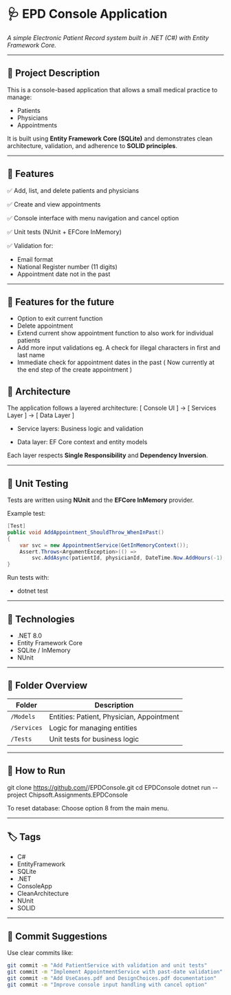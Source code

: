 # 🩺 EPD Console Application  
*A simple Electronic Patient Record system built in .NET (C#) with Entity Framework Core.*

---

## 📖 Project Description
This is a console-based application that allows a small medical practice to manage:
- Patients  
- Physicians  
- Appointments  

It is built using **Entity Framework Core (SQLite)** and demonstrates clean architecture, validation, and adherence to **SOLID principles**.

---

## 🧩 Features
✅ Add, list, and delete patients and physicians  

✅ Create and view appointments  

✅ Console interface with menu navigation and cancel option

✅ Unit tests (NUnit + EFCore InMemory)

✅ Validation for:
- Email format
- National Register number (11 digits)
- Appointment date not in the past  

---

## 🧩 Features for the future
- Option to exit current function
- Delete appointment
- Extend current show appointment function to also work for individual patients
- Add more input validations eg. A check for illegal characters in first and last name
- Immediate check for appointment dates in the past ( Now currently at the end step of the create appointment )

## 🧱 Architecture
The application follows a layered architecture:
[ Console UI ] → [ Services Layer ] → [ Data Layer ]

 -  Service layers: Business logic and validation

 - Data layer: EF Core context and entity models


Each layer respects **Single Responsibility** and **Dependency Inversion**.

---

## 🧪 Unit Testing
Tests are written using **NUnit** and the **EFCore InMemory** provider.

Example test:
```csharp
[Test]
public void AddAppointment_ShouldThrow_WhenInPast()
{
    var svc = new AppointmentService(GetInMemoryContext());
    Assert.Throws<ArgumentException>(() =>
        svc.AddAsync(patientId, physicianId, DateTime.Now.AddHours(-1), DateTime.Now));
}
```

Run tests with:
- dotnet test

---

## 🧰 Technologies
- .NET 8.0        
- Entity Framework Core
- SQLite / InMemory
- NUnit

---

##  📂 Folder Overview

| Folder      | Description                                   |
| ----------- | --------------------------------------------- |
| `/Models`   | Entities: Patient, Physician, Appointment     |
| `/Services` | Logic for managing entities                   |
| `/Tests`    | Unit tests for business logic                 |

---

##  🚀 How to Run
git clone https://github.com/<your-username>/EPDConsole.git
cd EPDConsole
dotnet run --project Chipsoft.Assignments.EPDConsole

To reset database:
Choose option 8 from the main menu.

---

##  🏷️ Tags

- C#
- EntityFramework
- SQLite
- .NET
- ConsoleApp
- CleanArchitecture
- NUnit
- SOLID

---

## 🧩 Commit Suggestions

Use clear commits like:
```bash
git commit -m "Add PatientService with validation and unit tests"
git commit -m "Implement AppointmentService with past-date validation"
git commit -m "Add UseCases.pdf and DesignChoices.pdf documentation"
git commit -m "Improve console input handling with cancel option"
```
